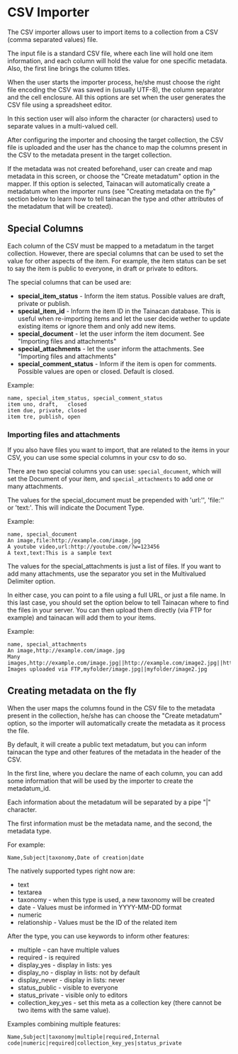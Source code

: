 # CSV Importer

The CSV importer allows user to import items to a collection from a CSV (comma separated values) file.

The input file is a standard CSV file, where each line will hold one item information, and each column will hold the value for one specific metadata. Also, the first line brings the column titles.

When the user starts the importer process, he/she must choose the right file encoding the CSV was saved in (usually UTF-8), the column separator and the cell enclosure. All this options are set when the user generates the CSV file using a spreadsheet editor.

In this section user will also inform the character (or characters) used to separate values in a multi-valued cell.

After configuring the importer and choosing the target collection, the CSV file is uploaded and the user has the chance to map the columns present in the CSV to the metadata present in the target collection.

If the metadata was not created beforehand, user can create and map metadata in this screen, or choose the "Create metadatum" option in the mapper. If this option is selected, Tainacan will automatically create a metadatum when the importer runs (see "Creating metadata on the fly" section below to learn how to tell tainacan the type and other attributes of the metadatum that will be created).


## Special Columns

Each column of the CSV must be mapped to a metadatum in the target collection. However, there are special columns that can be used to set the value for other aspects of the item. For example, the item status can be set to say the item is public to everyone, in draft or private to editors.

The special columns that can be used are:

* **special_item_status** - Inform the item status. Possible values are draft, private or publish.
* **special_item_id** - Inform the item ID in the Tainacan database. This is useful when re-importing items and let the user decide wether to update existing items or ignore them and only add new items.
* **special_document** - let the user inform the item document. See "Importing files and attachments"
* **special_attachments** - let the user inform the attachments. See "Importing files and attachments"
* **special_comment_status** - Inform if the item is open for comments. Possible values are open or closed. Default is closed.

Example:

```
name, special_item_status, special_comment_status
item uno, draft,   closed
item due, private, closed
item tre, publish, open
```

### Importing files and attachments

If you also have files you want to import, that are related to the items in your CSV, you can use some special columns in your csv to do so.

There are two special columns you can use: `special_document`, which will set the Document of your item, and `special_attachments` to add one or many attachments.

The values for the special_document must be prepended with 'url:'', 'file:'' or 'text:'. This will indicate the Document Type.

Example:

```
name, special_document
An image,file:http://example.com/image.jpg
A youtube video,url:http://youtube.com/?w=123456
A text,text:This is a sample text
```

The values for the special_attachments is just a list of files. If you want to add many attachments, use the separator you set in the Multivalued Delimiter option.

In either case, you can point to a file using a full URL, or just a file name. In this last case, you should set the option below to tell Tainacan where to find the files in your server. You can then upload them directly (via FTP for example) and tainacan will add them to your items.

Example:

```
name, special_attachments
An image,http://example.com/image.jpg
Many images,http://example.com/image.jpg||http://example.com/image2.jpg||http://example.com/image3.jpg
Images uploaded via FTP,myfolder/image.jpg||myfolder/image2.jpg
```


## Creating metadata on the fly

When the user maps the columns found in the CSV file to the metadata present in the collection, he/she has can choose the "Create metadatum" option, so the importer will automatically create the metadata as it process the file.

By default, it will create a public text metadatum, but you can inform tainacan the type and other features of the metadata in the header of the CSV.

In the first line, where you declare the name of each column, you can add some information that will be used by the importer to create the metadatum_id.

Each information about the metadatum will be separated by a pipe "|" character. 

The first information must be the metadata name, and the second, the metadata type.

For example:

```
Name,Subject|taxonomy,Date of creation|date
```

The natively supported types right now are:

* text
* textarea
* taxonomy - when this type is used, a new taxonomy will be created
* date - Values must be informed in YYYY-MM-DD format 
* numeric
* relationship - Values must be the ID of the related item

After the type, you can use keywords to inform other features:

* multiple - can have multiple values 
* required - is required
* display_yes - display in lists: yes 
* display_no - display in lists: not by default 
* display_never - display in lists: never 
* status_public - visible to everyone
* status_private - visible only to editors 
* collection_key_yes - set this meta as a collection key (there cannot be two items with the same value).

Examples combining multiple features:

```
Name,Subject|taxonomy|multiple|required,Internal code|numeric|required|collection_key_yes|status_private
```
